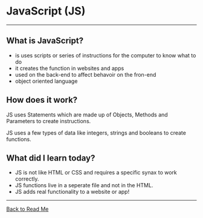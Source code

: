 # JavaScript (JS)

---

## What is JavaScript?

* is uses scripts or series of instructions for the computer to know what to do
* it creates the function in websites and apps
* used on the back-end to affect behavoir on the fron-end
* object oriented language

## How does it work?

JS uses Statements which are made up of Objects, Methods and  Parameters to create instructions.

JS uses a few types of data like integers, strings and booleans to create functions.

## What did I learn today?

* JS is not like HTML or CSS and requires a specific synax to work correctly.
* JS functions live in a seperate file and not in the HTML.
* JS adds real functionality to a website or app!

---

[Back to Read Me](../README.md)